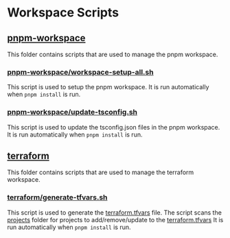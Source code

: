 # Workspace Scripts

## [pnpm-workspace](./pnpm-workspace)

This folder contains scripts that are used to manage the pnpm workspace.

### [pnpm-workspace/workspace-setup-all.sh](./pnpm-workspace/workspace-setup-all.sh)

This script is used to setup the pnpm workspace. It is run automatically when `pnpm install` is run.

### [pnpm-workspace/update-tsconfig.sh](./pnpm-workspace/update-tsconfig.sh)

This script is used to update the tsconfig.json files in the pnpm workspace. It is run automatically when `pnpm install` is run.

## [terraform](./terraform)

This folder contains scripts that are used to manage the terraform workspace.

### [terraform/generate-tfvars.sh](./terraform/generate-tfvars.sh)

This script is used to generate the [terraform.tfvars](../iac/projects/terraform.tfvars) file. The script scans the [projects](../projects) folder for projects to add/remove/update to the [terraform.tfvars](../iac/projects/terraform.tfvars) It is run automatically when `pnpm install` is run.
